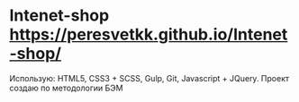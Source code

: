 # Intenet-shop https://peresvetkk.github.io/Intenet-shop/
Использую: HTML5, CSS3 + SCSS, Gulp, Git, Javascript + JQuery. Проект создаю по методологии БЭМ
